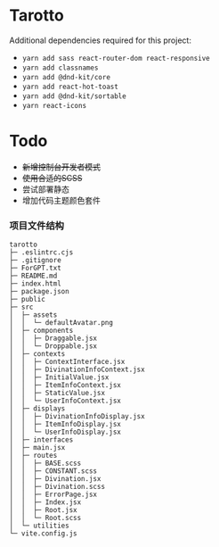 # Tarotto

Additional dependencies required for this project:
+ `yarn add sass react-router-dom react-responsive`
+ `yarn add classnames`
+ `yarn add @dnd-kit/core`
+ `yarn add react-hot-toast`
+ `yarn add @dnd-kit/sortable`
+ `yarn react-icons`

# Todo

+ ~~新增控制台开发者模式~~
+ ~~使用合适的SCSS~~
+ 尝试部署静态
+ 增加代码主题颜色套件

### 项目文件结构

```
tarotto
├─ .eslintrc.cjs
├─ .gitignore
├─ ForGPT.txt
├─ README.md
├─ index.html
├─ package.json
├─ public
├─ src
│  ├─ assets
│  │  └─ defaultAvatar.png
│  ├─ components
│  │  ├─ Draggable.jsx
│  │  └─ Droppable.jsx
│  ├─ contexts
│  │  ├─ ContextInterface.jsx
│  │  ├─ DivinationInfoContext.jsx
│  │  ├─ InitialValue.jsx
│  │  ├─ ItemInfoContext.jsx
│  │  ├─ StaticValue.jsx
│  │  └─ UserInfoContext.jsx
│  ├─ displays
│  │  ├─ DivinationInfoDisplay.jsx
│  │  ├─ ItemInfoDisplay.jsx
│  │  └─ UserInfoDisplay.jsx
│  ├─ interfaces
│  ├─ main.jsx
│  ├─ routes
│  │  ├─ BASE.scss
│  │  ├─ CONSTANT.scss
│  │  ├─ Divination.jsx
│  │  ├─ Divination.scss
│  │  ├─ ErrorPage.jsx
│  │  ├─ Index.jsx
│  │  ├─ Root.jsx
│  │  └─ Root.scss
│  └─ utilities
└─ vite.config.js

```